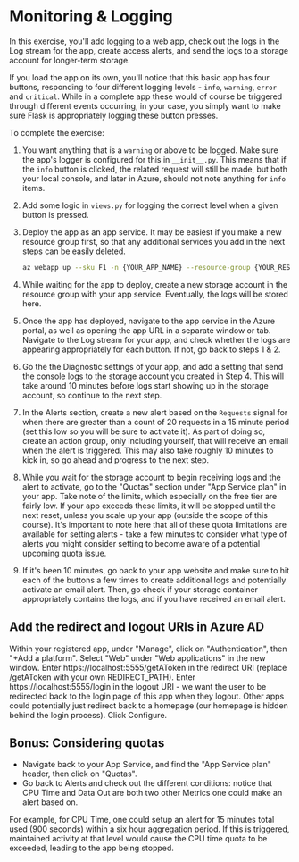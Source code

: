 # Monitoring & Logging

In this exercise, you'll add logging to a web app, check out the logs in the Log stream for the
app, create access alerts, and send the logs to a storage account for longer-term storage.

If you load the app on its own, you'll notice that this basic app has four buttons, responding
to four different logging levels - `info`, `warning`, `error` and `critical`. While in a complete
app these would of course be triggered through different events occurring, in your case, you
simply want to make sure Flask is appropriately logging these button presses.

To complete the exercise:
1. You want anything that is a `warning` or above to be logged. Make sure the app's logger is configured for this in `__init__.py`. This means that if the `info` button is clicked, the related request will still be made, but both your local console, and later in Azure, should not note anything for `info` items.
2. Add some logic in `views.py` for logging the correct level when a given button is pressed.
3. Deploy the app as an app service. It may be easiest if you make a new resource group first, so that any additional services you add in the next steps can be easily deleted.
    
    ```bash
    az webapp up --sku F1 -n {YOUR_APP_NAME} --resource-group {YOUR_RESOURCE_GROUP} --location westus2
    ```

4. While waiting for the app to deploy, create a new storage account in the resource group with your app service. Eventually, the logs will be stored here.
5. Once the app has deployed, navigate to the app service in the Azure portal, as well as opening the app URL in a separate window or tab. Navigate to the Log stream for your app, and check whether the logs are appearing appropriately for each button. If not, go back to steps 1 & 2.
6. Go the the Diagnostic settings of your app, and add a setting that send the console logs to the storage account you created in Step 4. This will take around 10 minutes before logs start showing up in the storage account, so continue to the next step.
7. In the Alerts section, create a new alert based on the `Requests` signal for when there are greater than a count of 20 requests in a 15 minute period (set this low so you will be sure to activate it). As part of doing so, create an action group, only including yourself, that will receive an email when the alert is triggered. This may also take roughly 10 minutes to kick in, so go ahead and progress to the next step.
8. While you wait for the storage account to begin receiving logs and the alert to activate, go to the "Quotas" section under "App Service plan" in your app. Take note of the limits, which especially on the free tier are fairly low. If your app exceeds these limits, it will be stopped until the next reset, unless you scale up your app (outside the scope of this course). It's important to note here that all of these quota limitations are available for setting alerts - take a few minutes to consider what type of alerts you might consider setting to become aware of a potential upcoming quota issue.
9. If it's been 10 minutes, go back to your app website and make sure to hit each of the buttons a few times to create additional logs and potentially activate an email alert. Then, go check if your storage container appropriately contains the logs, and if you have received an email alert.


## Add the redirect and logout URIs in Azure AD

Within your registered app, under "Manage", click on "Authentication", then "+Add a platform".
Select "Web" under "Web applications" in the new window.
Enter https://localhost:5555/getAToken in the redirect URI (replace /getAToken with your own REDIRECT_PATH).
Enter https://localhost:5555/login in the logout URI - we want the user to be redirected back to the login page of this app when they logout. Other apps could potentially just redirect back to a homepage (our homepage is hidden behind the login process).
Click Configure.

## Bonus: Considering quotas

- Navigate back to your App Service, and find the "App Service plan" header, then click on "Quotas".
- Go back to Alerts and check out the different conditions: notice that CPU Time and Data Out are both two other Metrics one could make an alert based on.

For example, for CPU Time, one could setup an alert for 15 minutes total used (900 seconds) within a six hour aggregation period.
If this is triggered, maintained activity at that level would cause the CPU time quota to be exceeded, leading to the app being stopped.
